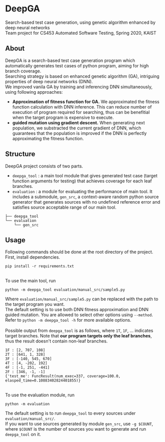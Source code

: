 # DeepGA
Search-based test case generation, using genetic algorithm enhanced by deep neural networks  
Team project for CS453 Automated Software Testing, Spring 2020, KAIST

## About
DeepGA is a search-based test case generation program which automatically generates test cases of python program, aiming for high branch coverage.  
Searching strategy is based on enhanced genetic algorithm (GA), intriguing properties of deep neural networks (DNN).  
We improved vanila GA by training and inferencing DNN simultaneously, using following approaches:
- **Approximation of fitness function for GA.** 
We approximated the fitness function calculation with DNN inference. This can reduce number of execution of program required for searching, thus can be benefitial when the target program is expensive to execute.
- **guided mutation using gradient descent.**
When generating next population, we substracted the current gradient of DNN, which guarantees that the population is improved if the DNN is perfectly approximating the fitness function.
## Structure
DeepGA project consists of two parts.
- `deepga_tool` : a main tool module that gives generated test case (target function arguments for testing) that achieves coverage for each leaf branches.
- `evaluation` : a module for evaluating the performance of main tool. It includes a submodule, `gen_src`, a context-aware random python source generator that generates sources with no undefined reference error and satisfies source acceptable range of our main tool.
```
├── deepga_tool
└── evaluation
    └── gen_src
```
## Usage
Following commands should be done at the root directory of the project.  
First, install dependencies.
```
pip install -r requirements.txt
```
\
To use the main tool, run
```
python -m deepga_tool evaluation/manual_src/sample5.py
````
Where `evaluation/manual_src/sample5.py` can be replaced with the path to the target program you want.  
The default setting is to use both DNN fitness approximation and DNN guided mutation. You are allowed to select other options using `--method`.  
Refer to `python -m deepga_tool -h` for more available options.  
\
Possible output from `deepga_tool` is as follows, where `1T`, `1F`, ... indicates target branches. Note that **our program targets only the leaf branches**, thus the result doesn't contain non-leaf branches.
```
1F : [2, 707, 108]
2T : [641, 1, 328]
3F : [-140, 545, 670]
4T : [4, -202, 192]
4F : [-1, 251, -441]
2F : [346, -1, -1]
{'test_me': FuncResult(num_exec=337, coverage=100.0, elasped_time=0.10883402824401855)}
```  
\
To use the evaluation module, run
```
python -m evaluation
```
The default setting is to run `deepga_tool` to every sources under `evaluation/manual_src/`.  
If you want to use sources generated by module `gen_src`, use `-g $COUNT`, where `$COUNT` is the number of sources you want to generate and run `deepga_tool` on it.
